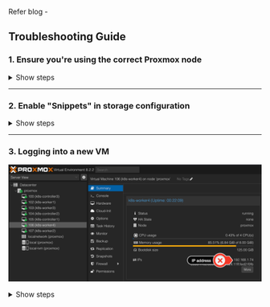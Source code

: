 Refer blog - 


## Troubleshooting Guide

### 1. Ensure you're using the correct Proxmox node

<details>
<summary>Show steps</summary>

- Check your `.env` file and make sure `PROXMOX_ENDPOINT` points to the correct node.
- In your code, confirm `NodeName` in `ClusterConfig` matches the node's name as shown in the Proxmox GUI.
- Example:

```go
clusterConfig := ClusterConfig{
    NodeName: "proxmox", // Must match the node name in Proxmox
    ...
}
```

text
</details>

---

### 2. Enable "Snippets" in storage configuration

<details>
<summary>Show steps</summary>

![enable-snippet](/assets/img/enable_snippet.png)

- In the Proxmox GUI, go to **Datacenter > Storage**.
- Edit your storage (e.g., `local`).
- In the **Content** field, check **Snippets**.
- Save changes.
</details>

---

### 3. Logging into a new VM

![ip-addr](/assets/img/ip_addr.png)

<details> 
<summary>Show steps</summary>
Find the VM’s IP (from Pulumi output or Proxmox GUI).

SSH into the VM:

```text
ssh ubuntu@<IP-address>
Use password: 12345
```

</details>
